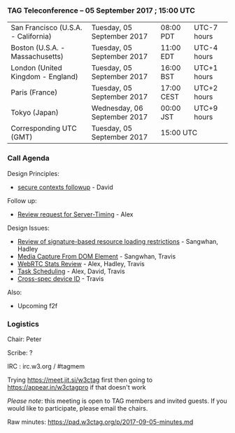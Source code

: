 ### TAG Teleconference – 05 September 2017 ; 15:00 UTC

<table>
<tr><td> San Francisco (U.S.A. - California) <td> Tuesday, 05 September 2017 <td> 08:00 PDT <td> UTC-7 hours
<tr><td> Boston (U.S.A. - Massachusetts) <td> Tuesday, 05 September 2017 <td> 11:00 EDT <td> UTC-4 hours
<tr><td> London (United Kingdom - England) <td> Tuesday, 05 September 2017 <td> 16:00 BST <td> UTC+1 hours
<tr><td> Paris (France) <td> Tuesday, 05 September 2017 <td> 17:00 CEST <td> UTC+2 hours
<tr><td> Tokyo (Japan) <td> Wednesday, 06 September 2017 <td> 00:00 JST <td> UTC+9 hours
<tr><td> Corresponding UTC (GMT) <td> Tuesday, 05 September 2017 <td colspan=2> 15:00 UTC
</table>

### Call Agenda

Design Principles: 
* [secure contexts followup](https://github.com/w3ctag/design-principles/pull/75) - David

Follow up:
* [Review request for Server-Timing](https://github.com/w3ctag/design-reviews/issues/188) - Alex

Design Issues: 
* [Review of signature-based resource loading restrictions](https://github.com/w3ctag/design-reviews/issues/186) - Sangwhan, Hadley
* [Media Capture From DOM Element](https://github.com/w3ctag/design-reviews/issues/130) - Sangwhan, Travis
* [WebRTC Stats Review](https://github.com/w3ctag/design-reviews/issues/148) - Alex, Hadley, Travis
* [Task Scheduling](https://github.com/w3ctag/design-reviews/issues/72) - Alex, David, Travis
* [Cross-spec device ID](https://github.com/w3ctag/design-reviews/issues/64) - Travis 

Also: 
* Upcoming f2f

### Logistics

Chair: Peter

Scribe: ?

IRC : irc.w3.org / #tagmem

Trying https://meet.jit.si/w3ctag first then going to https://appear.in/w3ctagpro if that doesn't work

*Please note*: this meeting is open to TAG members and invited guests. If you would like to participate, please email the chairs.

Raw minutes: https://pad.w3ctag.org/p/2017-09-05-minutes.md
